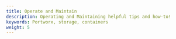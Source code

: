 ```yaml
---
title: Operate and Maintain
description: Operating and Maintaining helpful tips and how-to!
keywords: Portworx, storage, containers
weight: 5
---
```

